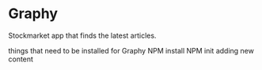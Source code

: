 # Graphy
Stockmarket app that finds the latest articles.

things that need to be installed for Graphy NPM install NPM init
adding new content
